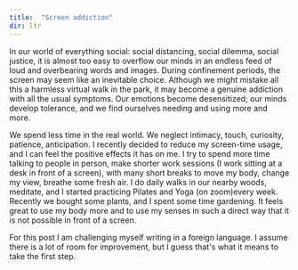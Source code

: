 ```yaml
---
title:  "Screen addiction"
dir: ltr
---
```


In our world of everything social: social distancing, social dilemma, social justice,
it is almost too easy to overflow our minds in an endless feed of loud and overbearing words and images.
During confinement periods, the screen may seem like an inevitable choice. 
Although we might mistake all this a harmless virtual walk in the park,
it may become a genuine addiction with all the usual symptoms.
Our emotions become desensitized; our minds develop tolerance,
and we find ourselves needing and using more and more.

We spend less time in the real world. We neglect intimacy, touch, curiosity, patience, anticipation.
I recently decided to reduce my screen-time usage, and I can feel the positive effects it has on me.
I try to spend more time talking to people in person, make shorter work sessions
(I work sitting at a desk in front of a screen), with many short breaks to move my body,
change my view, breathe some fresh air.
I do daily walks in our nearby woods, meditate,
and I started practicing Pilates and Yoga (on zoom)every week.
Recently we bought some plants, and I spent some time gardening.
It feels great to use my body more and to use my senses in such a direct way that it is not
possible in front of a screen.

For this post I am challenging myself writing in a foreign language.
I assume there is a lot of room for improvement,
but I guess that's what it means to take the first step.
